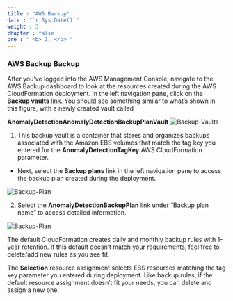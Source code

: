 ```yaml
---
title : "AWS Backup"
date : "`r Sys.Date()`"
weight : 3
chapter : false
pre : " <b> 3. </b> "
---
```


### AWS Backup Backup

After you’ve logged into the AWS Management Console, navigate to the AWS Backup dashboard to look at the resources created during the AWS CloudFormation deployment. In the left navigation pane, click on the **Backup vaults** link. You should see something similar to what’s shown in this figure, with a newly created vault called

**AnomalyDetectionAnomalyDetectionBackupPlanVault**
![Backup-Vaults](/images/3.AWSBackup/001-Backup-Vaults.png?featherlight=false&width=90pc) 


1. This backup vault is a container that stores and organizes backups associated with the Amazon EBS volumes that match the tag key you entered for the **AnomalyDetectionTagKey** AWS CloudFormation parameter.

+ Next, select the **Backup plans** link in the left navigation pane to access the backup plan created during the deployment.

![Backup-Plan](/images/3.AWSBackup/002-Backup-Plan.PNG?featherlight=false&width=90pc) 

2. Select the **AnomalyDetectionBackupPlan** link under “Backup plan name” to access detailed information.

![Backup-Plan](/images/3.AWSBackup/003-Backup-Plan.PNG?featherlight=false&width=90pc) 

The default CloudFormation creates daily and monthly backup rules with 1-year retention. If this default doesn’t match your requirements, feel free to delete/add new rules as you see fit.

The **Selection** resource assignment selects EBS resources matching the tag key parameter you entered during deployment. Like backup rules, if the default resource assignment doesn’t fit your needs, you can delete and assign a new one.


